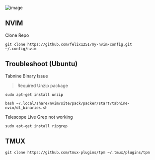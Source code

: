 ![image](https://github.com/felix1251/my-nvim-config/assets/73794251/2f9a890d-1be3-447e-b7f5-672ab7c54e7d)

## NVIM

Clone Repo

```
git clone https://github.com/felix1251/my-nvim-config.git ~/.config/nvim
```

## Troubleshoot (Ubuntu)

Tabnine Binary Issue

> Required Unzip package

```
sudo apt-get install unzip
```

```
bash ~/.local/share/nvim/site/pack/packer/start/tabnine-nvim/dl_binaries.sh
```

Telescope Live Grep not working

```
sudo apt-get install ripgrep
```

## TMUX

```
git clone https://github.com/tmux-plugins/tpm ~/.tmux/plugins/tpm
```
